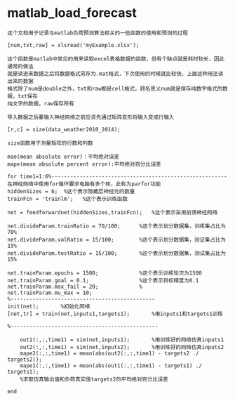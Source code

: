 # matlab_load_forecast
    这个文档用于记录与matlab负荷预测算法相关的一些函数的使用和预测的过程
```
[num,txt,raw] = xlsread('myExample.xlsx');
```
    这个函数是matlab中常见的用来读取excel表格数据的函数，但有个缺点就是耗时较长，因此通常的做法
    就是读进来数据之后将数据格式另存为.mat格式，下次使用的时候就比较快，上面这种用法读出来的数据
    格式除了num是double之外，txt和raw都是cell格式，顾名思义num就是保存纯数字格式的数据，txt保存
    纯文字的数据，raw保存所有
```
导入数据之后要输入神经网络之前应该先通过矩阵变形将输入变成行输入
```
```
[r,c] = size(data_weather2010_2014);
```
    size函数用于测量矩阵的行数和列数
```
mae(mean absolute error)：平均绝对误差
mape(mean absolute percent error):平均绝对百分比误差
```
```
for time1=1:6%--------------------------------------------------------
在神经网络中使用for循环要求电脑有多个核，此称为parfor功能
hiddenSizes = 6;  %这个表示隐藏层神经元的数量
trainFcn = 'trainlm';   %这个表示训练函数

net = feedforwardnet(hiddenSizes,trainFcn);   %这个表示采用前馈神经网络

net.divideParam.trainRatio = 70/100;      %这个表示划分数据集，训练集占比为70%
net.divideParam.valRatio = 15/100;        %这个表示划分数据集，验证集占比为15%
net.divideParam.testRatio = 15/100;       %这个表示划分数据集，测试集占比为15%

net.trainParam.epochs = 1500;             %这个表示训练轮次为1500
net.trainParam.goal = 0.1;                %这个表示目标精度为0.1
net.trainParam.max_fail = 20;             %
net.trainParam.mu_max = 10;
%----------------------------------------------
init(net);       %初始化网络
[net,tr] = train(net,inputs1,targets1);       %用inputs1和targets1训练

%-----------------------------------------------

    out1(:,:,time1) = sim(net,inputs1);       %用训练好的网络仿真inputs1
    out2(:,:,time1) = sim(net,inputs2);       %用训练好的网络仿真inputs2
    mape2(:,:,time1) = mean(abs(out2(:,:,time1) - targets2 ./ targets2));
    mape1(:,:,time1) = mean(abs(out1(:,:,time1) - targets1) ./ targets1);
    %求取仿真输出值和负荷真实值targets2的平均绝对百分比误差

end
```
